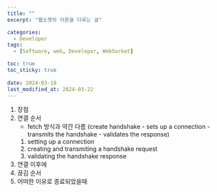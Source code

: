 ```yaml
---
title: ""
excerpt: "웹소켓의 이론을 다루는 글"

categories:
  - Developer
tags:
  - [Software, web, Developer, WebSocket]

toc: true
toc_sticky: true
 
date: 2024-03-18
last_modified_at: 2024-03-22
---   
```


1. 장점
1. 연결 순서
    - fetch 방식과 약간 다름 (create handshake - sets up a connection - transmits the handshake - validates the response)
    1. setting up a connection
    1. creating and transmiting a handshake request
    1. validating the handshake response
1. 연결 이후에
1. 끊김 순서
1. 어떠한 이유로 종료되었을때
